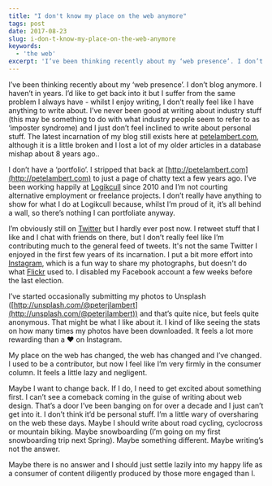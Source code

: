 ```yaml
---
title: "I don't know my place on the web anymore"
tags: post
date: 2017-08-23
slug: i-don-t-know-my-place-on-the-web-anymore
keywords:
  - 'the web'
excerpt: 'I’ve been thinking recently about my ‘web presence’. I don’t blog anymore. I haven’t in years. I’d like to get back into it but I suffer from the same problem I always have - whilst I enjoy writing, I don’t really feel like I have anything to write about.'
---
```


I’ve been thinking recently about my ‘web presence’. I don’t blog anymore. I haven’t in years. I’d like to get back into it but I suffer from the same problem I always have - whilst I enjoy writing, I don’t really feel like I have anything to write about. I’ve never been good at writing about industry stuff (this may be something to do with what industry people seem to refer to as ‘imposter syndrome) and I just don’t feel inclined to write about personal stuff. The latest incarnation of my blog still exists here at [petelambert.com](https://petelambert.com/journal), although it is a little broken and I lost a lot of my older articles in a database mishap about 8 years ago..

I don’t have a ‘portfolio’. I stripped that back at [http://petelambert.com](http://petelambert.com) to just a page of chatty text a few years ago. I’ve been working happily at [Logikcull](http://logikcull.com) since 2010 and I’m not courting alternative employment or freelance projects. I don’t really have anything to show for what I do at Logikcull because, whilst I’m proud of it, it’s all behind a wall, so there’s nothing I can portfoliate anyway.

I’m obviously still on [Twitter](http://twitter.com/peterjlambert) but I hardly ever post now. I retweet stuff that I like and I chat with friends on there, but I don’t really feel like I’m contributing much to the general feed of tweets. It's not the same Twitter I enjoyed in the first few years of its incarnation. I put a bit more effort into [Instagram](https://instagram.com/peterjlambert), which is a fun way to share my photographs, but doesn't do what [Flickr](https://flickr.com?peterjlambert) used to. I disabled my Facebook account a few weeks before the last election.

I’ve started occasionally submitting my photos to Unsplash ([http://unsplash.com/@peterjlambert](http://unsplash.com/@peterjlambert)) and that’s quite nice, but feels quite anonymous. That might be what I like about it. I kind of like seeing the stats on how many times my photos have been downloaded. It feels a lot more rewarding than a ❤️ on Instagram.

My place on the web has changed, the web has changed and I’ve changed. I used to be a contributor, but now I feel like I’m very firmly in the consumer column. It feels a little lazy and negligent.

Maybe I want to change back. If I do, I need to get excited about something first. I can’t see a comeback coming in the guise of writing about web design. That’s a door I’ve been banging on for over a decade and I just can’t get into it. I don’t think it’d be personal stuff. I’m a little wary of oversharing on the web these days. Maybe I should write about road cycling, cyclocross or mountain biking. Maybe snowboarding (I’m going on my first snowboarding trip next Spring). Maybe something different. Maybe writing’s not the answer.

Maybe there is no answer and I should just settle lazily into my happy life as a consumer of content diligently produced by those more engaged than I.
